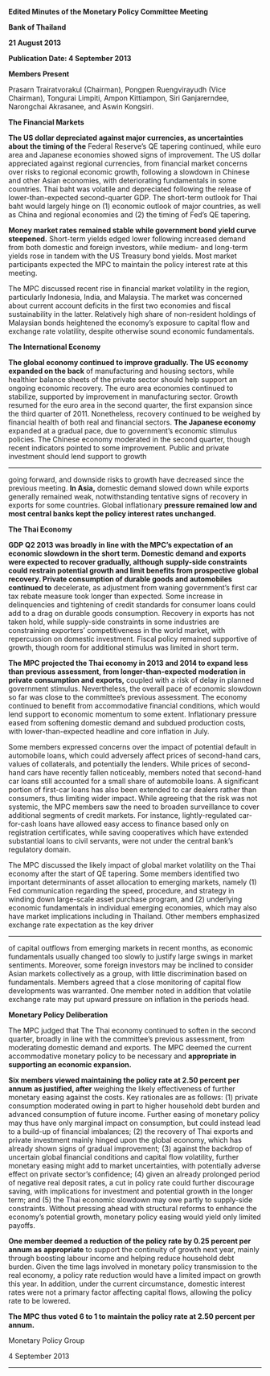 **Edited Minutes of the Monetary Policy Committee Meeting**

**Bank of Thailand**

**21 August 2013**

**Publication Date: 4 September 2013**

**Members Present**

Prasarn Trairatvorakul (Chairman), Pongpen Ruengvirayudh (Vice Chairman), Tongurai Limpiti,
Ampon Kittiampon, Siri Ganjarerndee, Narongchai Akrasanee, and Aswin Kongsiri.

**The Financial Markets**

**The US dollar depreciated against major currencies, as uncertainties about the timing of the**
Federal Reserve’s QE tapering continued, while euro area and Japanese economies showed
signs of improvement. The US dollar appreciated against regional currencies, from financial
market concerns over risks to regional economic growth, following a slowdown in Chinese and
other Asian economies, with deteriorating fundamentals in some countries. Thai baht was
volatile and depreciated following the release of lower-than-expected second-quarter GDP.
The short-term outlook for Thai baht would largely hinge on (1) economic outlook of major
countries, as well as China and regional economies and (2) the timing of Fed’s QE tapering.

**Money market rates remained stable while government bond yield curve steepened.**
Short-term yields edged lower following increased demand from both domestic and foreign
investors, while medium- and long-term yields rose in tandem with the US Treasury bond
yields. Most market participants expected the MPC to maintain the policy interest rate at this
meeting.

The MPC discussed recent rise in financial market volatility in the region, particularly Indonesia,
India, and Malaysia. The market was concerned about current account deficits in the first two
economies and fiscal sustainability in the latter. Relatively high share of non-resident holdings
of Malaysian bonds heightened the economy’s exposure to capital flow and exchange rate
volatility, despite otherwise sound economic fundamentals.

**The International Economy**

**The global economy continued to improve gradually. The US economy expanded on the back**
of manufacturing and housing sectors, while healthier balance sheets of the private sector
should help support an ongoing economic recovery. The euro area economies continued to
stabilize, supported by improvement in manufacturing sector. Growth resumed for the euro
area in the second quarter, the first expansion since the third quarter of 2011. Nonetheless,
recovery continued to be weighed by financial health of both real and financial sectors.
**The Japanese economy** expanded at a gradual pace, due to government’s economic stimulus
policies. The Chinese economy moderated in the second quarter, though recent indicators
pointed to some improvement. Public and private investment should lend support to growth


-----

going forward, and downside risks to growth have decreased since the previous meeting.
**In Asia,** domestic demand slowed down while exports generally remained weak,
notwithstanding tentative signs of recovery in exports for some countries. Global inflationary
**pressure remained low and most central banks kept the policy interest rates unchanged.**

**The Thai Economy**

**GDP Q2 2013 was broadly in line with the MPC’s expectation of an economic slowdown in the**
**short term. Domestic demand and exports were expected to recover gradually, although**
**supply-side constraints could restrain potential growth and limit benefits from prospective**
**global recovery. Private consumption of durable goods and automobiles continued to**
decelerate, as adjustment from waning government’s first car tax rebate measure took longer
than expected. Some increase in delinquencies and tightening of credit standards for consumer
loans could add to a drag on durable goods consumption. Recovery in exports has not taken hold,
while supply-side constraints in some industries are constraining exporters’ competitiveness
in the world market, with repercussion on domestic investment. Fiscal policy remained
supportive of growth, though room for additional stimulus was limited in short term.

**The MPC projected the Thai economy in 2013 and 2014 to expand less than previous**
**assessment, from longer-than-expected moderation in private consumption and exports,**
coupled with a risk of delay in planned government stimulus. Nevertheless, the overall pace of
economic slowdown so far was close to the committee’s previous assessment. The economy
continued to benefit from accommodative financial conditions, which would lend support to
economic momentum to some extent. Inflationary pressure eased from softening domestic
demand and subdued production costs, with lower-than-expected headline and core inflation
in July.

Some members expressed concerns over the impact of potential default in automobile loans,
which could adversely affect prices of second-hand cars, values of collaterals, and potentially
the lenders. While prices of second-hand cars have recently fallen noticeably, members noted
that second-hand car loans still accounted for a small share of automobile loans. A significant
portion of first-car loans has also been extended to car dealers rather than consumers, thus
limiting wider impact. While agreeing that the risk was not systemic, the MPC members saw the
need to broaden surveillance to cover additional segments of credit markets. For instance,
lightly-regulated car-for-cash loans have allowed easy access to finance based only on
registration certificates, while saving cooperatives which have extended substantial loans to
civil servants, were not under the central bank’s regulatory domain.

The MPC discussed the likely impact of global market volatility on the Thai economy after the
start of QE tapering. Some members identified two important determinants of asset allocation
to emerging markets, namely (1) Fed communication regarding the speed, procedure, and
strategy in winding down large-scale asset purchase program, and (2) underlying economic
fundamentals in individual emerging economies, which may also have market implications
including in Thailand. Other members emphasized exchange rate expectation as the key driver


-----

of capital outflows from emerging markets in recent months, as economic fundamentals usually
changed too slowly to justify large swings in market sentiments. Moreover, some foreign
investors may be inclined to consider Asian markets collectively as a group, with little
discrimination based on fundamentals. Members agreed that a close monitoring of capital flow
developments was warranted. One member noted in addition that volatile exchange rate may
put upward pressure on inflation in the periods head.

**Monetary Policy Deliberation**

The MPC judged that The Thai economy continued to soften in the second quarter, broadly in
line with the committee’s previous assessment, from moderating domestic demand and
exports. The MPC deemed the current accommodative monetary policy to be necessary and
**appropriate in supporting an economic expansion.**

**Six members viewed maintaining the policy rate at 2.50 percent per annum** **as justified, after**
weighing the likely effectiveness of further monetary easing against the costs. Key rationales
are as follows: (1) private consumption moderated owing in part to higher household debt
burden and advanced consumption of future income. Further easing of monetary policy may
thus have only marginal impact on consumption, but could instead lead to a build-up of
financial imbalances; (2) the recovery of Thai exports and private investment mainly hinged
upon the global economy, which has already shown signs of gradual improvement; (3) against
the backdrop of uncertain global financial conditions and capital flow volatility, further
monetary easing might add to market uncertainties, with potentially adverse effect on private
sector’s confidence; (4) given an already prolonged period of negative real deposit rates, a cut
in policy rate could further discourage saving, with implications for investment and potential
growth in the longer term; and (5) the Thai economic slowdown may owe partly to supply-side
constraints. Without pressing ahead with structural reforms to enhance the economy’s
potential growth, monetary policy easing would yield only limited payoffs.

**One member deemed a reduction of the policy rate by 0.25 percent per annum as**
**appropriate** to support the continuity of growth next year, mainly through boosting labour
income and helping reduce household debt burden. Given the time lags involved in monetary
policy transmission to the real economy, a policy rate reduction would have a limited impact on
growth this year. In addition, under the current circumstance, domestic interest rates were not
a primary factor affecting capital flows, allowing the policy rate to be lowered.

**The MPC thus voted 6 to 1 to maintain the policy rate at 2.50 percent per annum.**

Monetary Policy Group

4 September 2013


-----

